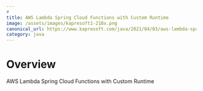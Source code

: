 ```yaml
---
#
title: AWS Lambda Spring Cloud Functions with Custom Runtime
image: /assets/images/kapresoft1-210x.png
canonical_url: https://www.kapresoft.com/java/2021/04/03/aws-lambda-springcloud-functions-custom-runtime.html
category: java
---
```


# Overview

AWS Lambda Spring Cloud Functions with Custom Runtime

<!--excerpt-->
